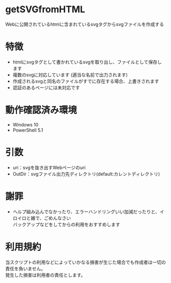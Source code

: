 # getSVGfromHTML
Webに公開されているhtmlに含まれているsvgタグからsvgファイルを作成する

# 特徴
- htmlにsvgタグとして書かれているsvgを取り出し、ファイルとして保存します
- 複数のsvgに対応しています (適当な名前で出力されます)
- 作成されるsvgと同名のファイルがすでに存在する場合、上書きされます
- 認証のあるページには未対応です

# 動作確認済み環境
- Windows 10
- PowerShell 5.1

# 引数
- uri：svgを抜き出すWebページのuri
- OutDir：svgファイル出力先ディレクトリ(default:カレントディレクトリ)

# 謝罪
- ヘルプ組み込んでなかったり、エラーハンドリングいい加減だったりと、イロイロと雑で、ごめんなさい<br />バックアップなどをしてからの利用をおすすめします

# 利用規約
当スクリプトの利用などによっていかなる損害が生じた場合でも作成者は一切の責任を負いません。<br />
発生した損害は利用者の責任とします。
